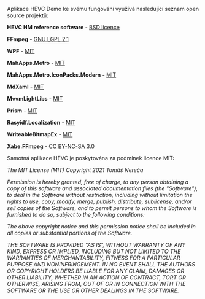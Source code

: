 ﻿Aplikace HEVC Demo ke svému fungování využívá nasledující seznam open source projektů:

**HEVC HM reference software** - [BSD licence](https://vcgit.hhi.fraunhofer.de/jvet/HM/-/blob/master/COPYING)

**FFmpeg** - [GNU LGPL 2.1](http://ffmpeg.org/legal.html)

**WPF** - [MIT](https://github.com/dotnet/wpf/blob/main/LICENSE.TXT)

**MahApps.Metro** - [MIT](https://github.com/MahApps/MahApps.Metro/blob/develop/LICENSE)

**MahApps.Metro.IconPacks.Modern** - [MIT](https://github.com/MahApps/MahApps.Metro.IconPacks/blob/develop/LICENSE)

**MdXaml** - [MIT](https://github.com/whistyun/MdXaml/blob/master/LICENSE.txt)

**MvvmLightLibs** - [MIT](https://github.com/lbugnion/mvvmlight/blob/master/LICENSE)

**Prism** - [MIT](https://github.com/PrismLibrary/Prism/blob/master/LICENSE)

**Rasyidf.Localization** - [MIT](https://github.com/rasyidf/Rasyidf.Localization/blob/master/LICENSE.md)

**WriteableBitmapEx** - [MIT](https://github.com/reneschulte/WriteableBitmapEx/blob/master/LICENSE)

**Xabe.FFmpeg** - [CC BY-NC-SA 3.0](https://ffmpeg.xabe.net/license.html)


Samotná aplikace HEVC je poskytována za podmínek licence MIT:

*The MIT License (MIT)*
*Copyright 2021 Tomáš Nereča*

*Permission is hereby granted, free of charge, to any person obtaining a copy of this software and associated documentation files (the "Software"), to deal in the Software without restriction, including without limitation the rights to use, copy, modify, merge, publish, distribute, sublicense, and/or sell copies of the Software, and to permit persons to whom the Software is furnished to do so, subject to the following conditions:*

*The above copyright notice and this permission notice shall be included in all copies or substantial portions of the Software.*

*THE SOFTWARE IS PROVIDED "AS IS", WITHOUT WARRANTY OF ANY KIND, EXPRESS OR IMPLIED, INCLUDING BUT NOT LIMITED TO THE WARRANTIES OF MERCHANTABILITY, FITNESS FOR A PARTICULAR PURPOSE AND NONINFRINGEMENT. IN NO EVENT SHALL THE AUTHORS OR COPYRIGHT HOLDERS BE LIABLE FOR ANY CLAIM, DAMAGES OR OTHER LIABILITY, WHETHER IN AN ACTION OF CONTRACT, TORT OR OTHERWISE, ARISING FROM, OUT OF OR IN CONNECTION WITH THE SOFTWARE OR THE USE OR OTHER DEALINGS IN THE SOFTWARE.*